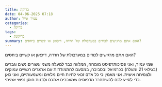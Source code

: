 ```yaml
---
title: בדיקה
date: 04-06-2025 07:18
author: עמיר אייל
categories:
  - בדיקה
tags:
  - בדיקונת
summary: האם אתם מרגישים לכודים במערבולת של חרדה, דיכאון או קשיים ביחסים?
---
```

האם אתם מרגישים לכודים במערבולת של חרדה, דיכאון או קשיים ביחסים?

שמי עמיר, ואני פסיכותרפיסט מומחה, המלווה כבר למעלה משני עשורים נשים וגברים (בגילאי 21 ומעלה) בכרמיאל ובסביבה, במסעם להתמודדות עם אתגרים רגשיים עמוקים ולצמיחה אישית. אני מאמין כי כל אדם זכאי לחיות חיים מלאים ומשמעותיים, ואני כאן כדי לסייע לכם להשתחרר מדפוסים שמעכבים אתכם ולבנות חוסן נפשי אמיתי.
